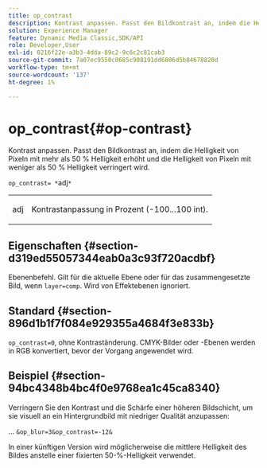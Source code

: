 ```yaml
---
title: op_contrast
description: Kontrast anpassen. Passt den Bildkontrast an, indem die Helligkeit von Pixeln mit mehr als 50 % Helligkeit erhöht und die Helligkeit von Pixeln mit weniger als 50 % Helligkeit verringert wird.
solution: Experience Manager
feature: Dynamic Media Classic,SDK/API
role: Developer,User
exl-id: 0216f22e-a3b3-4dda-89c2-9c6c2c81cab3
source-git-commit: 7a07ec9550c0685c908191dd6806d5b84678820d
workflow-type: tm+mt
source-wordcount: '137'
ht-degree: 1%

---
```


# op_contrast{#op-contrast}

Kontrast anpassen. Passt den Bildkontrast an, indem die Helligkeit von Pixeln mit mehr als 50 % Helligkeit erhöht und die Helligkeit von Pixeln mit weniger als 50 % Helligkeit verringert wird.

`op_contrast= *`adj`*`

<table id="simpletable_8246802C74424A68A7A2EA5B50A89D42"> 
 <tr class="strow"> 
  <td class="stentry"> <p><span class="varname"> adj</span> </p> </td> 
  <td class="stentry"> <p>Kontrastanpassung in Prozent (-100...100 int). </p></td> 
 </tr> 
</table>

## Eigenschaften {#section-d319ed55057344eab0a3c93f720acdbf}

Ebenenbefehl. Gilt für die aktuelle Ebene oder für das zusammengesetzte Bild, wenn `layer=comp`. Wird von Effektebenen ignoriert.

## Standard {#section-896d1b1f7f084e929355a4684f3e833b}

`op_contrast=0`, ohne Kontraständerung. CMYK-Bilder oder -Ebenen werden in RGB konvertiert, bevor der Vorgang angewendet wird.

## Beispiel {#section-94bc4348b4bc4f0e9768ea1c45ca8340}

Verringern Sie den Kontrast und die Schärfe einer höheren Bildschicht, um sie visuell an ein Hintergrundbild mit niedriger Qualität anzupassen:

… `&op_blur=3&op_contrast=-12&`

In einer künftigen Version wird möglicherweise die mittlere Helligkeit des Bildes anstelle einer fixierten 50-%-Helligkeit verwendet.
